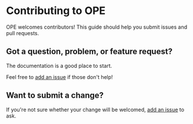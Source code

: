 # Contributing to OPE

OPE welcomes contributors! This guide should help you submit issues and pull requests.

## Got a question, problem, or feature request?

The documentation is a good place to start.

Feel free to [add an issue](https://github.com/tmotagam/ope-desktop/issues) if those don't help!

## Want to submit a change?

If you're not sure whether your change will be welcomed, [add an issue](https://github.com/tmotagam/ope-desktop/issues) to ask.

